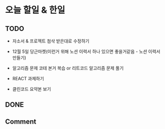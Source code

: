 # 오늘 할일 & 한일

## TODO

- 자소서 & 프로젝트 첨삭 받은대로 수정하기

- 12월 5일 당근마켓(이런거 위해 노션 이력서 하나 있으면 좋을거같음 - 노션 이력서 만들기)

- 알고리즘 문제 코테 본거 복습 or 리트코드 알고리즘 문제 풀기

- REACT 과제하기

- 클린코드 요약본 보기

## DONE

## Comment
